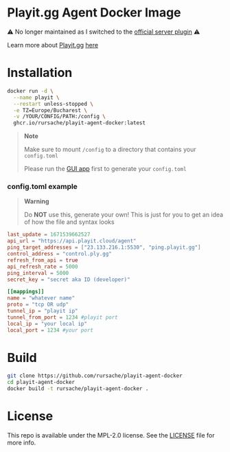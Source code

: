 # Playit.gg Agent Docker Image

⚠️ No longer maintained as I switched to the [official server plugin](https://playit.gg/download/plugins) ⚠️

Learn more about [Playit.gg](https://playit.gg/) [here](https://playit.gg/about)

# Installation
```sh
docker run -d \
  --name playit \
  --restart unless-stopped \
  -e TZ=Europe/Bucharest \
  -v /YOUR/CONFIG/PATH:/config \
  ghcr.io/rursache/playit-agent-docker:latest
```
> **Note**
>
> Make sure to mount `/config` to a directory that contains your `config.toml`
>
> Please run the [GUI app](https://playit.gg/download) first to generate your `config.toml`

### config.toml example

> **Warning**
>
> Do **NOT** use this, generate your own! This is just for you to get an idea of how the file and syntax looks

```toml
last_update = 1671539662527
api_url = "https://api.playit.cloud/agent"
ping_target_addresses = ["23.133.216.1:5530", "ping.playit.gg"]
control_address = "control.ply.gg"
refresh_from_api = true
api_refresh_rate = 5000
ping_interval = 5000
secret_key = "secret aka ID (developer)"

[[mappings]]
name = "whatever name"
proto = "tcp OR udp"
tunnel_ip = "playit ip"
tunnel_from_port = 1234 #playit port
local_ip = "your local ip"
local_port = 1234 #your port

```

# Build
```sh
git clone https://github.com/rursache/playit-agent-docker
cd playit-agent-docker
docker build -t rursache/playit-agent-docker .
```

# License
This repo is available under the MPL-2.0 license. See the [LICENSE](https://github.com/rursache/playit-agent-docker/blob/master/LICENSE) file for more info.
